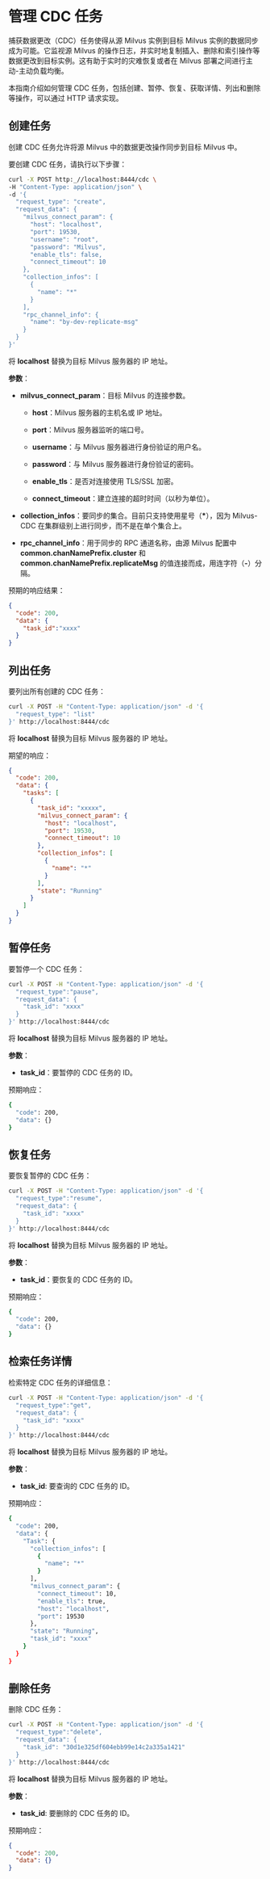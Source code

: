 


# 管理 CDC 任务

捕获数据更改（CDC）任务使得从源 Milvus 实例到目标 Milvus 实例的数据同步成为可能。它监视源 Milvus 的操作日志，并实时地复制插入、删除和索引操作等数据更改到目标实例。这有助于实时的灾难恢复或者在 Milvus 部署之间进行主动-主动负载均衡。

本指南介绍如何管理 CDC 任务，包括创建、暂停、恢复、获取详情、列出和删除等操作，可以通过 HTTP 请求实现。

## 创建任务

创建 CDC 任务允许将源 Milvus 中的数据更改操作同步到目标 Milvus 中。

要创建 CDC 任务，请执行以下步骤：

```bash
curl -X POST http:_//localhost:8444/cdc \
-H "Content-Type: application/json" \
-d '{
  "request_type": "create",
  "request_data": {
    "milvus_connect_param": {
      "host": "localhost",
      "port": 19530,
      "username": "root",
      "password": "Milvus",
      "enable_tls": false,
      "connect_timeout": 10
    },
    "collection_infos": [
      {
        "name": "*"
      }
    ],
    "rpc_channel_info": {
      "name": "by-dev-replicate-msg"
    }
  }
}'
```

将 __localhost__ 替换为目标 Milvus 服务器的 IP 地址。

__参数__：

- __milvus_connect_param__：目标 Milvus 的连接参数。

    - __host__：Milvus 服务器的主机名或 IP 地址。

    - __port__：Milvus 服务器监听的端口号。

    - __username__：与 Milvus 服务器进行身份验证的用户名。

    - __password__：与 Milvus 服务器进行身份验证的密码。

    - __enable_tls__：是否对连接使用 TLS/SSL 加密。

    - __connect_timeout__：建立连接的超时时间（以秒为单位）。

- __collection_infos__：要同步的集合。目前只支持使用星号（__*__），因为 Milvus-CDC 在集群级别上进行同步，而不是在单个集合上。

- __rpc_channel_info__：用于同步的 RPC 通道名称，由源 Milvus 配置中 __common.chanNamePrefix.cluster__ 和 __common.chanNamePrefix.replicateMsg__ 的值连接而成，用连字符（__-__）分隔。

预期的响应结果：

```json
{
  "code": 200,
  "data": {
    "task_id":"xxxx"
  }
}
```

## 列出任务




要列出所有创建的 CDC 任务：

```bash
curl -X POST -H "Content-Type: application/json" -d '{
  "request_type": "list"
}' http://localhost:8444/cdc
```

将 __localhost__ 替换为目标 Milvus 服务器的 IP 地址。

期望的响应：

```json
{
  "code": 200,
  "data": {
    "tasks": [
      {
        "task_id": "xxxxx",
        "milvus_connect_param": {
          "host": "localhost",
          "port": 19530,
          "connect_timeout": 10
        },
        "collection_infos": [
          {
            "name": "*"
          }
        ],
        "state": "Running"
      }
    ]
  }
}
```

## 暂停任务

要暂停一个 CDC 任务：

```bash
curl -X POST -H "Content-Type: application/json" -d '{
  "request_type":"pause",
  "request_data": {
    "task_id": "xxxx"
  }
}' http://localhost:8444/cdc
```

将 __localhost__ 替换为目标 Milvus 服务器的 IP 地址。

__参数__：

- __task_id__：要暂停的 CDC 任务的 ID。

预期响应：

```bash
{
  "code": 200,
  "data": {}
}
```

## 恢复任务

要恢复暂停的 CDC 任务：

```bash
curl -X POST -H "Content-Type: application/json" -d '{
  "request_type":"resume",
  "request_data": {
    "task_id": "xxxx"
  }
}' http://localhost:8444/cdc
```

将 __localhost__ 替换为目标 Milvus 服务器的 IP 地址。

__参数__：

- __task_id__：要恢复的 CDC 任务的 ID。

预期响应：

```bash
{
  "code": 200,
  "data": {}
}
```

## 检索任务详情



检索特定 CDC 任务的详细信息：

```bash
curl -X POST -H "Content-Type: application/json" -d '{
  "request_type":"get",
  "request_data": {
    "task_id": "xxxx"
  }
}' http://localhost:8444/cdc
```

将 __localhost__ 替换为目标 Milvus 服务器的 IP 地址。

**参数**：

- __task_id__: 要查询的 CDC 任务的 ID。

预期响应：

```bash
{
  "code": 200,
  "data": {
    "Task": {
      "collection_infos": [
        {
          "name": "*"
        }
      ],
      "milvus_connect_param": {
        "connect_timeout": 10,
        "enable_tls": true,
        "host": "localhost",
        "port": 19530
      },
      "state": "Running",
      "task_id": "xxxx"
    }
  }
}
```

## 删除任务

删除 CDC 任务：

```bash
curl -X POST -H "Content-Type: application/json" -d '{
  "request_type":"delete",
  "request_data": {
    "task_id": "30d1e325df604ebb99e14c2a335a1421"
  }
}' http://localhost:8444/cdc
```

将 __localhost__ 替换为目标 Milvus 服务器的 IP 地址。

**参数**：

- __task_id__: 要删除的 CDC 任务的 ID。

预期响应：

```json
{
  "code": 200,
  "data": {}
}
```